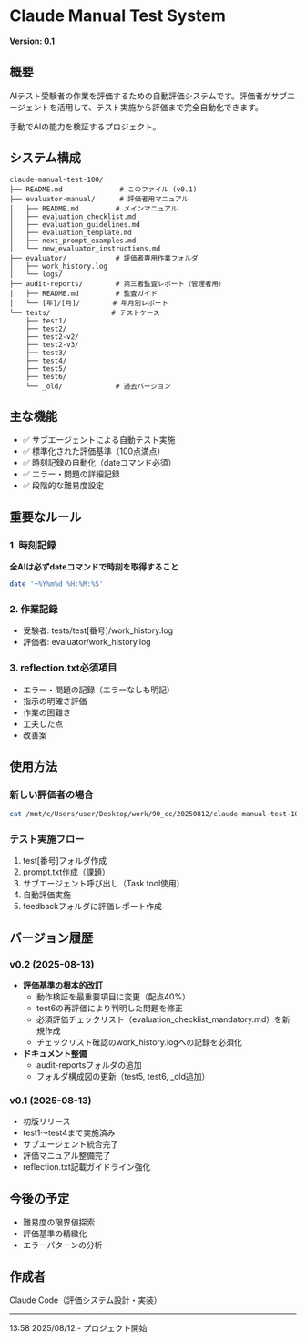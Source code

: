 # Claude Manual Test System

**Version: 0.1**

## 概要
AIテスト受験者の作業を評価するための自動評価システムです。評価者がサブエージェントを活用して、テスト実施から評価まで完全自動化できます。

手動でAIの能力を検証するプロジェクト。

## システム構成

```
claude-manual-test-100/
├── README.md              # このファイル (v0.1)
├── evaluator-manual/      # 評価者用マニュアル
│   ├── README.md         # メインマニュアル
│   ├── evaluation_checklist.md
│   ├── evaluation_guidelines.md
│   ├── evaluation_template.md
│   ├── next_prompt_examples.md
│   └── new_evaluator_instructions.md
├── evaluator/            # 評価者専用作業フォルダ
│   ├── work_history.log
│   └── logs/
├── audit-reports/        # 第三者監査レポート（管理者用）
│   ├── README.md         # 監査ガイド
│   └── [年]/[月]/        # 年月別レポート
└── tests/               # テストケース
    ├── test1/
    ├── test2/
    ├── test2-v2/
    ├── test2-v3/
    ├── test3/
    ├── test4/
    ├── test5/
    ├── test6/
    └── _old/             # 過去バージョン
```

## 主な機能

- ✅ サブエージェントによる自動テスト実施
- ✅ 標準化された評価基準（100点満点）
- ✅ 時刻記録の自動化（dateコマンド必須）
- ✅ エラー・問題の詳細記録
- ✅ 段階的な難易度設定

## 重要なルール

### 1. 時刻記録
**全AIは必ずdateコマンドで時刻を取得すること**
```bash
date '+%Y%m%d %H:%M:%S'
```

### 2. 作業記録
- 受験者: tests/test[番号]/work_history.log
- 評価者: evaluator/work_history.log

### 3. reflection.txt必須項目
- エラー・問題の記録（エラーなしも明記）
- 指示の明確さ評価
- 作業の困難さ
- 工夫した点
- 改善案

## 使用方法

### 新しい評価者の場合
```bash
cat /mnt/c/Users/user/Desktop/work/90_cc/20250812/claude-manual-test-100/evaluator-manual/new_evaluator_instructions.md
```

### テスト実施フロー
1. test[番号]フォルダ作成
2. prompt.txt作成（課題）
3. サブエージェント呼び出し（Task tool使用）
4. 自動評価実施
5. feedbackフォルダに評価レポート作成

## バージョン履歴

### v0.2 (2025-08-13)
- **評価基準の根本的改訂**
  - 動作検証を最重要項目に変更（配点40%）
  - test6の再評価により判明した問題を修正
  - 必須評価チェックリスト（evaluation_checklist_mandatory.md）を新規作成
  - チェックリスト確認のwork_history.logへの記録を必須化
- **ドキュメント整備**
  - audit-reportsフォルダの追加
  - フォルダ構成図の更新（test5, test6, _old追加）

### v0.1 (2025-08-13)
- 初版リリース
- test1〜test4まで実施済み
- サブエージェント統合完了
- 評価マニュアル整備完了
- reflection.txt記載ガイドライン強化

## 今後の予定
- 難易度の限界値探索
- 評価基準の精緻化
- エラーパターンの分析

## 作成者
Claude Code（評価システム設計・実装）

---
13:58 2025/08/12 - プロジェクト開始